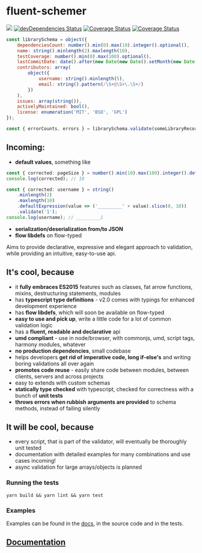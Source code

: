 # fluent-schemer

<a href='https://david-dm.org/KonstantinSimeonov/fluent-schemer'><img src='https://img.shields.io/david/KonstantinSimeonov/fluent-schemer.svg'></a>
[![devDependencies Status](https://david-dm.org/KonstantinSimeonov/fluent-schemer/dev-status.svg)](https://david-dm.org/KonstantinSimeonov/fluent-schemer?type=dev)
<a href='https://travis-ci.org/KonstantinSimeonov/fluent-schemer'><img src='https://travis-ci.org/KonstantinSimeonov/fluent-schemer.svg?branch=master' alt='Coverage Status' /></a> <a href='https://coveralls.io/github/KonstantinSimeonov/fluent-schemer'><img src='https://coveralls.io/repos/github/KonstantinSimeonov/fluent-schemer/badge.svg' alt='Coverage Status' /></a>

```js
const librarySchema = object({
	dependenciesCount: number().min(0).max(10).integer().optional(),
	name: string().minlength(2).maxlength(10),
	testCoverage: number().min(0).max(100).optional(),
	lastCommitDate: date().after(new Date(new Date().setMonth(new Date().getMonth() - 1))),
	contributors: array(
		object({
			username: string().minlength(5),
			email: string().pattern(/\S+@\S+\.\S+/)
		})
	),
	issues: array(string()),
	activelyMaintained: bool(),
	license: enumeration('MIT', 'BSD', 'GPL')
});

const { errorCounts, errors } = librarySchema.validate(someLibraryRecord);
```

## Incoming:
- **default values**, something like

```ts
const { corrected: pageSize } = number().min(10).max(100).integer().default(10).validate(-5);
console.log(corrected); // 10

const { corrected: username } = string()
	.minlength(2)
	.maxlength(10)
	.defaultExpression(value => ('_________' + value).slice(0, 10))
	.validate('1');
console.log(username); // _________1
```

- **serialization/deserialization from/to JSON**
- **flow libdefs** on flow-typed

Aims to provide declarative, expressive and elegant approach to validation, while providing an intuitive, easy-to-use api.

## It's cool, because
- it **fully embraces ES2015** features such as classes, fat arrow functions, mixins, destructuring statements, modules
- has **typescript type definitions** - v2.0 comes with typings for enhanced development experience
- has **flow libdefs**, which will soon be available on flow-typed
- **easy to use and pick up**, write a little code for a lot of common validation logic
- has a **fluent, readable and declarative** api
- **umd compliant** - use in node/browser, with commonjs, umd, script tags, harmony modules, whatever
- **no production dependencies**, small codebase
- helps developers **get rid of imperative code, long if-else's** and writing boring validations all over again
- **promotes code reuse** - easily share code between modules, between clients, servers and across projects
- easy to extends with custom schemas
- **statically type checked** with typescript, checked for correctness with a bunch of **unit tests**
- **throws errors when rubbish arguments are provided** to schema methods, instead of failing silently

## It will be cool, because
- every script, that is part of the validator, will eventually be thoroughly unit tested
- documentation with detailed examples for many combinations and use cases incoming!
- async validation for large arrays/objects is planned

### Running the tests

```
yarn build && yarn lint && yarn test
```

### Examples

Examples can be found in the [docs](./docs), in the source code and in the tests.

## [Documentation](./docs/QUICKSTART.md)
